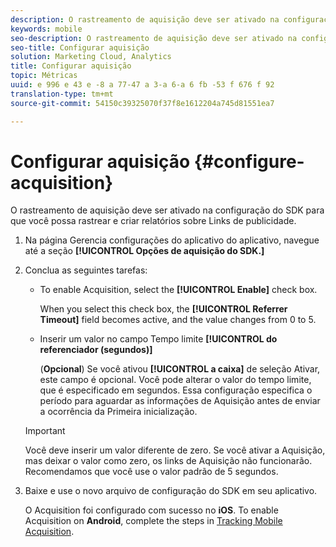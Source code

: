 ```yaml
---
description: O rastreamento de aquisição deve ser ativado na configuração do SDK para que você possa rastrear e criar relatórios sobre Links de publicidade.
keywords: mobile
seo-description: O rastreamento de aquisição deve ser ativado na configuração do SDK para que você possa rastrear e criar relatórios sobre Links de publicidade.
seo-title: Configurar aquisição
solution: Marketing Cloud, Analytics
title: Configurar aquisição
topic: Métricas
uuid: e 996 e 43 e -8 a 77-47 a 3-a 6-a 6 fb -53 f 676 f 92
translation-type: tm+mt
source-git-commit: 54150c39325070f37f8e1612204a745d81551ea7

---
```



# Configurar aquisição {#configure-acquisition}

O rastreamento de aquisição deve ser ativado na configuração do SDK para que você possa rastrear e criar relatórios sobre Links de publicidade.

1. Na página Gerencia configurações do aplicativo do aplicativo, navegue até a seção **[!UICONTROL Opções de aquisição do SDK.]**
1. Conclua as seguintes tarefas:

   * To enable Acquisition, select the **[!UICONTROL Enable]** check box.

      When you select this check box, the **[!UICONTROL Referrer Timeout]** field becomes active, and the value changes from 0 to 5.

   * Inserir um valor no campo Tempo limite **[!UICONTROL do referenciador (segundos)]**

      (**Opcional**) Se você ativou **[!UICONTROL a caixa]** de seleção Ativar, este campo é opcional. Você pode alterar o valor do tempo limite, que é especificado em segundos. Essa configuração especifica o período para aguardar as informações de Aquisição antes de enviar a ocorrência da Primeira inicialização.
   >[!IMPORTANT]
   >Você deve inserir um valor diferente de zero. Se você ativar a Aquisição, mas deixar o valor como zero, os links de Aquisição não funcionarão. Recomendamos que você use o valor padrão de 5 segundos.

1. Baixe e use o novo arquivo de configuração do SDK em seu aplicativo.

   O Acquisition foi configurado com sucesso no **iOS**.
To enable Acquisition on **Android**, complete the steps in [Tracking Mobile Acquisition](/help/android/acquisition-main/acquisition.md).
